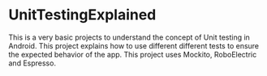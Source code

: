 # UnitTestingExplained
This is a very basic projects to understand the concept of Unit testing in Android. This project explains how to use different different tests to ensure the expected behavior of the app. This project uses Mockito, RoboElectric and Espresso. 

